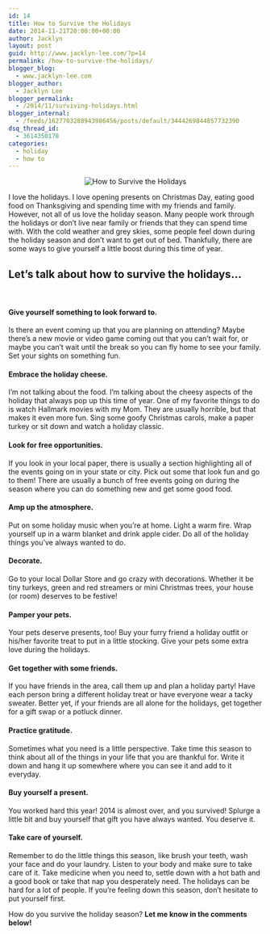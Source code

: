 ```yaml
---
id: 14
title: How to Survive the Holidays
date: 2014-11-21T20:00:00+00:00
author: Jacklyn
layout: post
guid: http://www.jacklyn-lee.com/?p=14
permalink: /how-to-survive-the-holidays/
blogger_blog:
  - www.jacklyn-lee.com
blogger_author:
  - Jacklyn Lee
blogger_permalink:
  - /2014/11/surviving-holidays.html
blogger_internal:
  - /feeds/1627703288943986456/posts/default/3444269844857732390
dsq_thread_id:
  - 3614350178
categories:
  - holiday
  - how to
---
```

<input class="jpibfi" type="hidden" />

<div style="clear: both; text-align: center;">
  <img class="aligncenter wp-image-359" src="http://i0.wp.com/www.jacklyn-lee.com/wp-content/uploads/2014/11/Surviving-the-Holidays--e1426788622673.png?resize=400%2C400" alt="How to Survive the Holidays" data-recalc-dims="1" />
</div>

I love the holidays. I love opening presents on Christmas Day, eating good food on Thanksgiving and spending time with my friends and family. However, not all of us love the holiday season. Many people work through the holidays or don&#8217;t live near family or friends that they can spend time with. With the cold weather and grey skies, some people feel down during the holiday season and don&#8217;t want to get out of bed. Thankfully, there are some ways to give yourself a little boost during this time of year.

## Let&#8217;s talk about how to survive the holidays&#8230;

&nbsp;

#### Give yourself something to look forward to.

Is there an event coming up that you are planning on attending? Maybe there&#8217;s a new movie or video game coming out that you can&#8217;t wait for, or maybe you can&#8217;t wait until the break so you can fly home to see your family. Set your sights on something fun.

#### Embrace the holiday cheese.

I&#8217;m not talking about the food. I&#8217;m talking about the cheesy aspects of the holiday that always pop up this time of year. One of my favorite things to do is watch Hallmark movies with my Mom. They are usually horrible, but that makes it even more fun. Sing some goofy Christmas carols, make a paper turkey or sit down and watch a holiday classic.

#### Look for free opportunities.

If you look in your local paper, there is usually a section highlighting all of the events going on in your state or city. Pick out some that look fun and go to them! There are usually a bunch of free events going on during the season where you can do something new and get some good food.

#### Amp up the atmosphere.

Put on some holiday music when you&#8217;re at home. Light a warm fire. Wrap yourself up in a warm blanket and drink apple cider. Do all of the holiday things you&#8217;ve always wanted to do.

#### Decorate.

Go to your local Dollar Store and go crazy with decorations. Whether it be tiny turkeys, green and red streamers or mini Christmas trees, your house (or room) deserves to be festive!

#### Pamper your pets.

Your pets deserve presents, too! Buy your furry friend a holiday outfit or his/her favorite treat to put in a little stocking. Give your pets some extra love during the holidays.

#### Get together with some friends.

If you have friends in the area, call them up and plan a holiday party! Have each person bring a different holiday treat or have everyone wear a tacky sweater. Better yet, if your friends are all alone for the holidays, get together for a gift swap or a potluck dinner.

#### Practice gratitude.

Sometimes what you need is a little perspective. Take time this season to think about all of the things in your life that you are thankful for. Write it down and hang it up somewhere where you can see it and add to it everyday.

#### Buy yourself a present.

You worked hard this year! 2014 is almost over, and you survived! Splurge a little bit and buy yourself that gift you have always wanted. You deserve it.

#### Take care of yourself.

Remember to do the little things this season, like brush your teeth, wash your face and do your laundry. Listen to your body and make sure to take care of it. Take medicine when you need to, settle down with a hot bath and a good book or take that nap you desperately need. The holidays can be hard for a lot of people. If you&#8217;re feeling down this season, don&#8217;t hesitate to put yourself first.

How do you survive the holiday season? **Let me know in the comments below!**